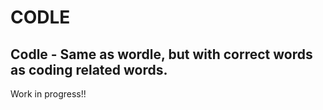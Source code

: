 # CODLE
## Codle - Same as wordle, but with correct words as coding related words. 


Work in progress!!
